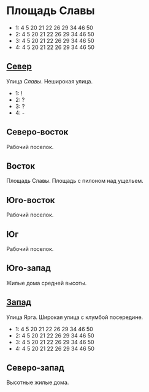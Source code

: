# Площадь Славы

* 1:    4   5   20  21  22  26  29  34  46  50
* 2:    4   5   20  21  22  26  29  34  46  50
* 3:    4   5   20  21  22  26  29  34  46  50
* 4:    4   5   20  21  22  26  29  34  46  50

## [Север](./550045.md)

Улица *Славы*.
Неширокая улица.

* 1:    !
* 2:    ?
* 3:    ?
* 4:    -

## Северо-восток

Рабочий поселок.

## Восток

Площадь Славы.
Площадь с пилоном над ущельем.

## Юго-восток

Рабочий поселок.

## Юг

Рабочий поселок.

## Юго-запад

Жилые дома средней высоты.

## [Запад](./540050.md)

Улица Ярга.
Широкая улица с клумбой посередине.

* 1:    4   5   20  21  22  26  29  34  46  50
* 2:    4   5   20  21  22  26  29  34  46  50
* 3:    4   5   20  21  22  26  29  34  46  50
* 4:    4   5   20  21  22  26  29  34  46  50

## Северо-запад

Высотные жилые дома.
